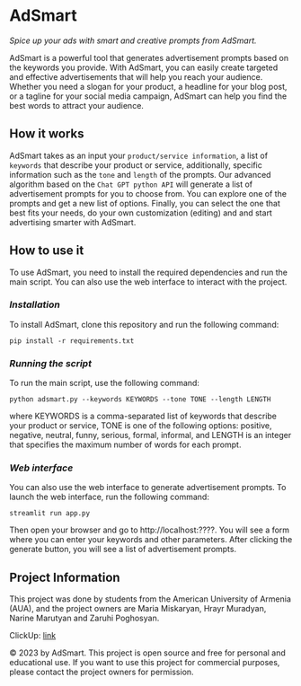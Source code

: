 # AdSmart
*Spice up your ads with smart and creative prompts from AdSmart.*

AdSmart is a powerful tool that generates advertisement prompts based on the keywords you provide. With AdSmart, you can easily create targeted and effective advertisements that will help you reach your audience. Whether you need a slogan for your product, a headline for your blog post, or a tagline for your social media campaign, AdSmart can help you find the best words to attract your audience.


## How it works
AdSmart takes as an input your `product/service information`, a list of `keywords` that describe your product or service, additionally, specific information such as the `tone` and `length` of the prompts. Our advanced algorithm based on the `Chat GPT python API` will generate a list of advertisement prompts for you to choose from. You can explore one of the prompts and get a new list of options. Finally, you can select the one that best fits your needs, do your own customization (editing) and and start advertising smarter with AdSmart.


## How to use it
To use AdSmart, you need to install the required dependencies and run the main script. You can also use the web interface to interact with the project.


### *Installation*
To install AdSmart, clone this repository and run the following command:

```
pip install -r requirements.txt
```


### *Running the script*
To run the main script, use the following command:
```
python adsmart.py --keywords KEYWORDS --tone TONE --length LENGTH
```
where KEYWORDS is a comma-separated list of keywords that describe your product or service, TONE is one of the following options: positive, negative, neutral, funny, serious, formal, informal, and LENGTH is an integer that specifies the maximum number of words for each prompt.


### *Web interface*
You can also use the web interface to generate advertisement prompts. To launch the web interface, run the following command:
```
streamlit run app.py
```
Then open your browser and go to http://localhost:????. You will see a form where you can enter your keywords and other parameters. After clicking the generate button, you will see a list of advertisement prompts.


## Project Information
This project was done by students from the American University of Armenia (AUA), and the project owners are Maria Miskaryan, Hrayr Muradyan, Narine Marutyan and Zaruhi Poghosyan.

ClickUp: [link](https://app.clickup.com/9007102928/v/li/900701227902)

© 2023 by AdSmart. This project is open source and free for personal and educational use. If you want to use this project for commercial purposes, please contact the project owners for permission.